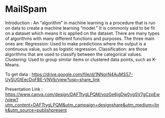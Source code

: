 # MailSpam

Introduction : An “algorithm” in machine learning is a procedure that is run on data to create a machine learning “model.” It is commonly said to be fit on a dataset which means it is applied on the dataset.
There are many types of algorithms with many different functions and purposes. The three main ones are:
Regression: Used to make predictions where the output is a continuous value, such as logistic regression.
Classification: are those algorithms that are used to classify between the categorical values. 
Clustering: Used to group similar items or clustered data points, such as K-Means.

To get data : https://drive.google.com/file/d/1NNorN4AuMSS7-UySUGtEecDoFBE-VNVb/view?usp=share_link

Presentation Link : https://www.canva.com/design/DAFTtygLPQM/vozGe6jgDw0ygSV7gCzpEw/view?utm_content=DAFTtygLPQM&utm_campaign=designshare&utm_medium=link&utm_source=publishpresent
